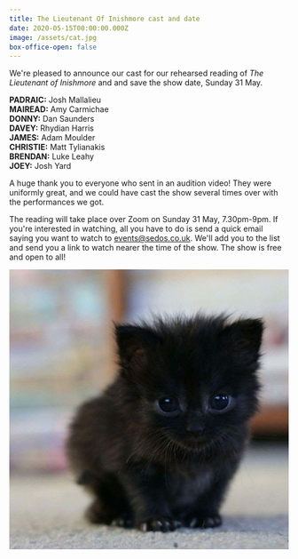 ```yaml
---
title: The Lieutenant Of Inishmore cast and date
date: 2020-05-15T00:00:00.000Z
image: /assets/cat.jpg
box-office-open: false
---
```

We're pleased to announce our cast for our rehearsed reading of *The Lieutenant of Inishmore* and and save the show date, Sunday 31 May.

**PADRAIC:** Josh Mallalieu \
**MAIREAD:** Amy Carmichae\
**DONNY:** Dan Saunders \
**DAVEY:** Rhydian Harris \
**JAMES:** Adam Moulder \
**CHRISTIE:** Matt Tylianakis \
**BRENDAN:** Luke Leahy \
**JOEY:** Josh Yard

A huge thank you to everyone who sent in an audition video! They were uniformly great, and we could have cast the show several times over with the performances we got. 

The reading will take place over Zoom on Sunday 31 May, 7.30pm-9pm. If you're interested in watching, all you have to do is send a quick email saying you want to watch to events@sedos.co.uk. We'll add you to the list and send you a link to watch nearer the time of the show. The show is free and open to all!

![](/assets/cat.jpg)